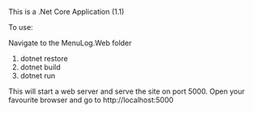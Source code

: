 This is a .Net Core Application (1.1)

To use:

Navigate to the MenuLog.Web folder

1) dotnet restore
2) dotnet build
3) dotnet run

This will start a web server and serve the site on port 5000. Open your favourite browser and go to http://localhost:5000